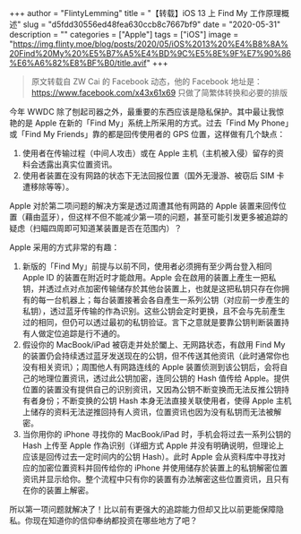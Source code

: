 +++
author = "FlintyLemming"
title = "【转载】iOS 13 上 Find My 工作原理概述"
slug = "d5fdd30556ed48fea630ccb8c7667bf9"
date = "2020-05-31"
description = ""
categories = ["Apple"]
tags = ["iOS"]
image = "https://img.flinty.moe/blog/posts/2020/05/iOS%2013%20%E4%B8%8A%20Find%20My%20%E5%B7%A5%E4%BD%9C%E5%8E%9F%E7%90%86%E6%A6%82%E8%BF%B0/title.avif"
+++

> 原文转载自 ZW Cai 的 Facebook 动态，他的 Facebook 地址是：<https://www.facebook.com/x43x61x69>
> 只做了简繁体转换和必要的排版

今年 WWDC 除了刨起司器之外，最重要的东西应该是隐私保护。其中最让我惊艳的是 Apple 在新的「Find My」系统上所采用的方式。过去「Find My Phone」或「Find My Friends」靠的都是回传使用者的 GPS 位置，这样做有几个缺点：

1. 使用者在传输过程（中间人攻击）或在 Apple 主机（主机被入侵）留存的资料会透露出真实位置资讯。
2. 使用者装置在没有网路的状态下无法回报位置（国外无漫游、被窃后 SIM 卡遭移除等等）。

Apple 对於第二项问题的解决方案是透过周遭其他有网路的 Apple 装置来回传位置（藉由蓝牙），但这样不但不能减少第一项的问题，甚至可能引发更多被追踪的疑虑（扫瞄四周即可知道某装置是否在范围内）？

Apple 采用的方式非常的有趣：

1. 新版的「Find My」前提与以前不同，使用者必须拥有至少两台登入相同 Apple ID 的装置在附近时才能啟用。Apple 会在啟用的装置上產生一把私钥，并透过点对点加密传输储存於其他台装置上，也就是这把私钥只存在你拥有的每一台机器上；每台装置接著会各自產生一系列公钥（对应前一步產生的私钥），透过蓝牙传输的作為识别。这些公钥会定时更换，且不会与先前產生过的相同，但仍可以透过最初的私钥验证。言下之意就是要靠公钥判断装置持有人做定位追踪是行不通的。
2. 假设你的 MacBook/iPad 被窃走并处於闔上、无网路状态，有啟用 Find My 的装置仍会持续透过蓝牙发送现在的公钥，但不传送其他资讯（此时通常你也没有相关资讯）；周围他人有网路连线的 Apple 装置侦测到该公钥后，会将自己的地理位置资讯，透过此公钥加密，连同公钥的 Hash 值传给 Apple。提供位置的装置没有提供自己的识别资讯，又因為公钥不断变换而无法反推公钥持有者身份；不断变换的公钥 Hash 本身无法直接关联使用者，使得 Apple 主机上储存的资料无法逆推回持有人资讯，位置资讯也因为没有私钥而无法被解密。
3. 当你用你的 iPhone 寻找你的 MacBook/iPad 时，手机会将过去一系列公钥的 Hash 上传至 Apple 作為识别（详细方式 Apple 并没有明确说明，但理论上应该是回传过去一定时间内的公钥 Hash）。此时 Apple 会从资料库中寻找对应的加密位置资料并回传给你的 iPhone 并使用储存於装置上的私钥解密位置资讯并显示给你。整个流程中只有你的装置有办法解密这些位置资讯，且只有在你的装置上解密。

所以第一项问题就解决了！比以前有更强大的追踪能力但却又比以前更能保障隐私。你现在知道你的信仰奉纳都投资在哪些地方了吧？
